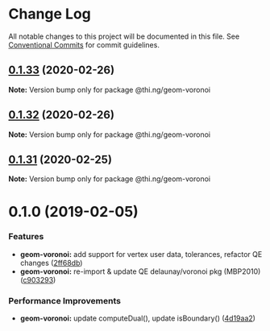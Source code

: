 # Change Log

All notable changes to this project will be documented in this file.
See [Conventional Commits](https://conventionalcommits.org) for commit guidelines.

## [0.1.33](https://github.com/thi-ng/umbrella/compare/@thi.ng/geom-voronoi@0.1.32...@thi.ng/geom-voronoi@0.1.33) (2020-02-26)

**Note:** Version bump only for package @thi.ng/geom-voronoi





## [0.1.32](https://github.com/thi-ng/umbrella/compare/@thi.ng/geom-voronoi@0.1.31...@thi.ng/geom-voronoi@0.1.32) (2020-02-26)

**Note:** Version bump only for package @thi.ng/geom-voronoi





## [0.1.31](https://github.com/thi-ng/umbrella/compare/@thi.ng/geom-voronoi@0.1.30...@thi.ng/geom-voronoi@0.1.31) (2020-02-25)

**Note:** Version bump only for package @thi.ng/geom-voronoi





# 0.1.0 (2019-02-05)

### Features

* **geom-voronoi:** add support for vertex user data, tolerances, refactor QE changes ([2ff68db](https://github.com/thi-ng/umbrella/commit/2ff68db))
* **geom-voronoi:** re-import & update QE delaunay/voronoi pkg (MBP2010) ([c903293](https://github.com/thi-ng/umbrella/commit/c903293))

### Performance Improvements

* **geom-voronoi:** update computeDual(), update isBoundary() ([4d19aa2](https://github.com/thi-ng/umbrella/commit/4d19aa2))
